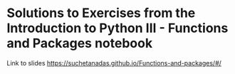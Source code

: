 # Solutions to Exercises from the Introduction to Python III - Functions and Packages notebook
 
Link to slides https://suchetanadas.github.io/Functions-and-packages/#/
